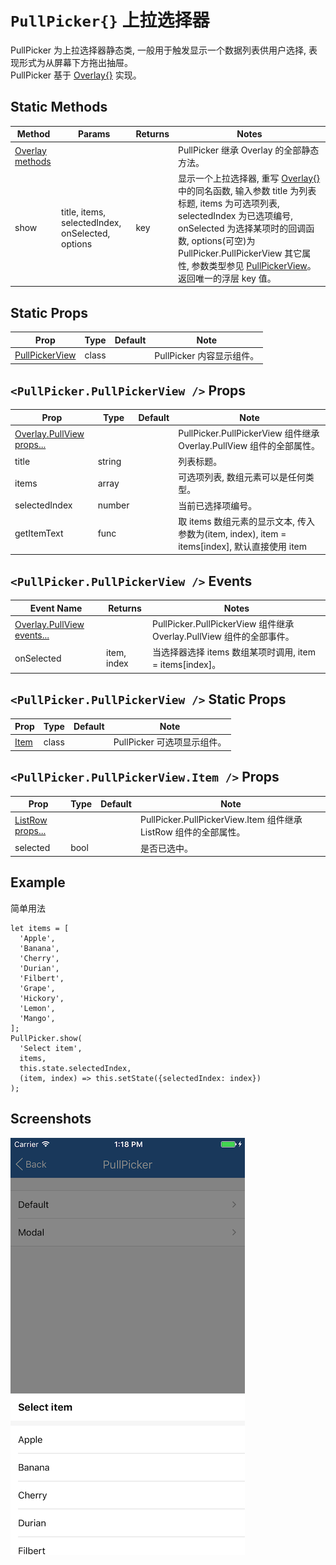 # `PullPicker{}` 上拉选择器
PullPicker 为上拉选择器静态类, 一般用于触发显示一个数据列表供用户选择, 表现形式为从屏幕下方拖出抽屉。<br/>PullPicker 基于 [Overlay{}](./Overlay.md) 实现。

## Static Methods
| Method | Params | Returns | Notes |
|---|---|---|---|
| [Overlay methods](./Overlay.md) |  |  | PullPicker 继承 Overlay 的全部静态方法。
| show | title, items, selectedIndex, onSelected, options | key | 显示一个上拉选择器, 重写 [Overlay{}](./Overlay.md) 中的同名函数, 输入参数 title 为列表标题, items 为可选项列表, selectedIndex 为已选项编号, onSelected 为选择某项时的回调函数, options(可空)为 PullPicker.PullPickerView 其它属性, 参数类型参见 [PullPickerView](#pullpickerpullpickerview--props)。<br/>返回唯一的浮层 key 值。

## Static Props
| Prop | Type | Default | Note |
|---|---|---|---|
| [PullPickerView](#pullpickerpullpickerview--props) | class |  | PullPicker 内容显示组件。

## `<PullPicker.PullPickerView />` Props
| Prop | Type | Default | Note |
|---|---|---|---|
| [Overlay.PullView props...](./Overlay.md#overlaypullview--props) |  |  | PullPicker.PullPickerView 组件继承 Overlay.PullView 组件的全部属性。
| title | string |  | 列表标题。
| items | array |  | 可选项列表, 数组元素可以是任何类型。
| selectedIndex | number |  | 当前已选择项编号。
| getItemText | func |  | 取 items 数组元素的显示文本, 传入参数为(item, index), item = items[index], 默认直接使用 item

## `<PullPicker.PullPickerView />` Events
| Event Name | Returns | Notes |
|---|---|---|
| [Overlay.PullView events...](./Overlay.md#overlaypullview--props) |  | PullPicker.PullPickerView 组件继承 Overlay.PullView 组件的全部事件。
| onSelected | item, index | 当选择器选择 items 数组某项时调用, item = items[index]。

## `<PullPicker.PullPickerView />` Static Props
| Prop | Type | Default | Note |
|---|---|---|---|
| [Item](#pullpickerpullpickerviewitem--props) | class |  | PullPicker 可选项显示组件。

## `<PullPicker.PullPickerView.Item />` Props
| Prop | Type | Default | Note |
|---|---|---|---|
| [ListRow props...](./ListRow.md) |  |  | PullPicker.PullPickerView.Item 组件继承 ListRow 组件的全部属性。
| selected | bool |  | 是否已选中。

## Example
简单用法
```
let items = [
  'Apple',
  'Banana',
  'Cherry',
  'Durian',
  'Filbert',
  'Grape',
  'Hickory',
  'Lemon',
  'Mango',
];
PullPicker.show(
  'Select item',
  items,
  this.state.selectedIndex,
  (item, index) => this.setState({selectedIndex: index})
);
```


## Screenshots
![](https://github.com/gyfgyf/react-native-teaset/blob/master/teaset/screenshots/19-PullPicker.png?raw=true)
